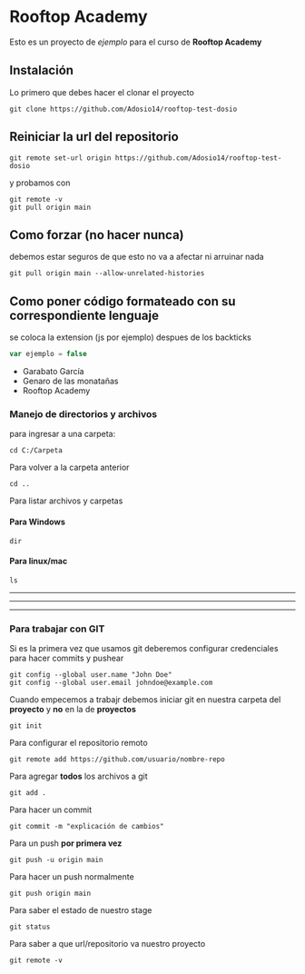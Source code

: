# Rooftop Academy

Esto es un proyecto de _ejemplo_ para el curso de **Rooftop Academy**

## Instalación
Lo primero que debes hacer el clonar el proyecto
```
git clone https://github.com/Adosio14/rooftop-test-dosio
```
## Reiniciar la url del repositorio

```
git remote set-url origin https://github.com/Adosio14/rooftop-test-dosio
```
y probamos con

```
git remote -v
git pull origin main
```
## Como forzar (no hacer nunca)
debemos estar seguros de que esto no va a afectar ni arruinar nada
```
git pull origin main --allow-unrelated-histories
```
## Como poner código formateado con su correspondiente lenguaje
se coloca la extension (js por ejemplo) despues de los backticks
```js 
var ejemplo = false
```

- Garabato García
- Genaro de las monatañas
- Rooftop Academy

### Manejo de directorios y archivos
para ingresar a una carpeta:
```
cd C:/Carpeta
```

Para volver a la carpeta anterior
```
cd ..
```

Para listar archivos y carpetas

#### Para Windows
```
dir
```


#### Para linux/mac

```
ls
```

 --- 
 ---
 ---

### Para trabajar con GIT

Si es la primera vez que usamos git deberemos configurar credenciales para hacer commits y pushear
```
git config --global user.name "John Doe"
git config --global user.email johndoe@example.com
```

Cuando empecemos a trabajr debemos iniciar git en nuestra carpeta del **proyecto** y **no** en la de **proyectos**
```
git init
```
Para configurar el repositorio remoto
```
git remote add https://github.com/usuario/nombre-repo
```

Para agregar **todos** los archivos a git
```
git add .
```
Para hacer un commit
```
git commit -m "explicación de cambios"
```

Para un push **por primera vez**
```
git push -u origin main
```
Para hacer un push normalmente
```
git push origin main
```

Para saber el estado de nuestro stage
```
git status
```
Para saber a que url/repositorio va nuestro proyecto
```
git remote -v
```